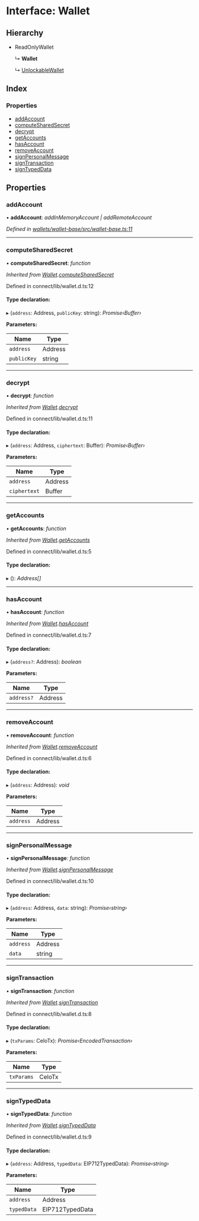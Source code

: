 # Interface: Wallet

## Hierarchy

* ReadOnlyWallet

  ↳ **Wallet**

  ↳ [UnlockableWallet](_wallet_base_.unlockablewallet.md)

## Index

### Properties

* [addAccount](_wallet_base_.wallet.md#addaccount)
* [computeSharedSecret](_wallet_base_.wallet.md#computesharedsecret)
* [decrypt](_wallet_base_.wallet.md#decrypt)
* [getAccounts](_wallet_base_.wallet.md#getaccounts)
* [hasAccount](_wallet_base_.wallet.md#hasaccount)
* [removeAccount](_wallet_base_.wallet.md#removeaccount)
* [signPersonalMessage](_wallet_base_.wallet.md#signpersonalmessage)
* [signTransaction](_wallet_base_.wallet.md#signtransaction)
* [signTypedData](_wallet_base_.wallet.md#signtypeddata)

## Properties

###  addAccount

• **addAccount**: *addInMemoryAccount | addRemoteAccount*

*Defined in [wallets/wallet-base/src/wallet-base.ts:11](https://github.com/celo-org/celo-monorepo/blob/master/packages/sdk/wallets/wallet-base/src/wallet-base.ts#L11)*

___

###  computeSharedSecret

• **computeSharedSecret**: *function*

*Inherited from [Wallet](_wallet_base_.wallet.md).[computeSharedSecret](_wallet_base_.wallet.md#computesharedsecret)*

Defined in connect/lib/wallet.d.ts:12

#### Type declaration:

▸ (`address`: Address, `publicKey`: string): *Promise‹Buffer›*

**Parameters:**

Name | Type |
------ | ------ |
`address` | Address |
`publicKey` | string |

___

###  decrypt

• **decrypt**: *function*

*Inherited from [Wallet](_wallet_base_.wallet.md).[decrypt](_wallet_base_.wallet.md#decrypt)*

Defined in connect/lib/wallet.d.ts:11

#### Type declaration:

▸ (`address`: Address, `ciphertext`: Buffer): *Promise‹Buffer›*

**Parameters:**

Name | Type |
------ | ------ |
`address` | Address |
`ciphertext` | Buffer |

___

###  getAccounts

• **getAccounts**: *function*

*Inherited from [Wallet](_wallet_base_.wallet.md).[getAccounts](_wallet_base_.wallet.md#getaccounts)*

Defined in connect/lib/wallet.d.ts:5

#### Type declaration:

▸ (): *Address[]*

___

###  hasAccount

• **hasAccount**: *function*

*Inherited from [Wallet](_wallet_base_.wallet.md).[hasAccount](_wallet_base_.wallet.md#hasaccount)*

Defined in connect/lib/wallet.d.ts:7

#### Type declaration:

▸ (`address?`: Address): *boolean*

**Parameters:**

Name | Type |
------ | ------ |
`address?` | Address |

___

###  removeAccount

• **removeAccount**: *function*

*Inherited from [Wallet](_wallet_base_.wallet.md).[removeAccount](_wallet_base_.wallet.md#removeaccount)*

Defined in connect/lib/wallet.d.ts:6

#### Type declaration:

▸ (`address`: Address): *void*

**Parameters:**

Name | Type |
------ | ------ |
`address` | Address |

___

###  signPersonalMessage

• **signPersonalMessage**: *function*

*Inherited from [Wallet](_wallet_base_.wallet.md).[signPersonalMessage](_wallet_base_.wallet.md#signpersonalmessage)*

Defined in connect/lib/wallet.d.ts:10

#### Type declaration:

▸ (`address`: Address, `data`: string): *Promise‹string›*

**Parameters:**

Name | Type |
------ | ------ |
`address` | Address |
`data` | string |

___

###  signTransaction

• **signTransaction**: *function*

*Inherited from [Wallet](_wallet_base_.wallet.md).[signTransaction](_wallet_base_.wallet.md#signtransaction)*

Defined in connect/lib/wallet.d.ts:8

#### Type declaration:

▸ (`txParams`: CeloTx): *Promise‹EncodedTransaction›*

**Parameters:**

Name | Type |
------ | ------ |
`txParams` | CeloTx |

___

###  signTypedData

• **signTypedData**: *function*

*Inherited from [Wallet](_wallet_base_.wallet.md).[signTypedData](_wallet_base_.wallet.md#signtypeddata)*

Defined in connect/lib/wallet.d.ts:9

#### Type declaration:

▸ (`address`: Address, `typedData`: EIP712TypedData): *Promise‹string›*

**Parameters:**

Name | Type |
------ | ------ |
`address` | Address |
`typedData` | EIP712TypedData |
